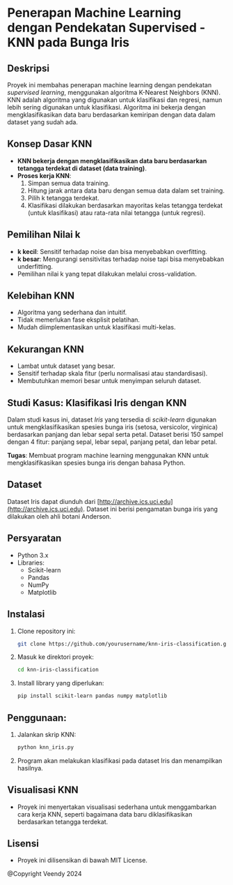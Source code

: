 # Penerapan Machine Learning dengan Pendekatan Supervised - KNN pada Bunga Iris

## Deskripsi

Proyek ini membahas penerapan machine learning dengan pendekatan _supervised learning_, menggunakan algoritma K-Nearest Neighbors (KNN). KNN adalah algoritma yang digunakan untuk klasifikasi dan regresi, namun lebih sering digunakan untuk klasifikasi. Algoritma ini bekerja dengan mengklasifikasikan data baru berdasarkan kemiripan dengan data dalam dataset yang sudah ada.

## Konsep Dasar KNN

- **KNN bekerja dengan mengklasifikasikan data baru berdasarkan tetangga terdekat di dataset (data training)**.
- **Proses kerja KNN**:
  1. Simpan semua data training.
  2. Hitung jarak antara data baru dengan semua data dalam set training.
  3. Pilih k tetangga terdekat.
  4. Klasifikasi dilakukan berdasarkan mayoritas kelas tetangga terdekat (untuk klasifikasi) atau rata-rata nilai tetangga (untuk regresi).

## Pemilihan Nilai k

- **k kecil**: Sensitif terhadap noise dan bisa menyebabkan overfitting.
- **k besar**: Mengurangi sensitivitas terhadap noise tapi bisa menyebabkan underfitting.
- Pemilihan nilai k yang tepat dilakukan melalui cross-validation.

## Kelebihan KNN

- Algoritma yang sederhana dan intuitif.
- Tidak memerlukan fase eksplisit pelatihan.
- Mudah diimplementasikan untuk klasifikasi multi-kelas.

## Kekurangan KNN

- Lambat untuk dataset yang besar.
- Sensitif terhadap skala fitur (perlu normalisasi atau standardisasi).
- Membutuhkan memori besar untuk menyimpan seluruh dataset.

## Studi Kasus: Klasifikasi Iris dengan KNN

Dalam studi kasus ini, dataset _Iris_ yang tersedia di _scikit-learn_ digunakan untuk mengklasifikasikan spesies bunga iris (setosa, versicolor, virginica) berdasarkan panjang dan lebar sepal serta petal. Dataset berisi 150 sampel dengan 4 fitur: panjang sepal, lebar sepal, panjang petal, dan lebar petal.

**Tugas**: Membuat program machine learning menggunakan KNN untuk mengklasifikasikan spesies bunga iris dengan bahasa Python.

## Dataset

Dataset Iris dapat diunduh dari [http://archive.ics.uci.edu](http://archive.ics.uci.edu). Dataset ini berisi pengamatan bunga iris yang dilakukan oleh ahli botani Anderson.

## Persyaratan

- Python 3.x
- Libraries:
  - Scikit-learn
  - Pandas
  - NumPy
  - Matplotlib

## Instalasi

1. Clone repository ini:
   ```bash
   git clone https://github.com/yourusername/knn-iris-classification.git
   ```
2. Masuk ke direktori proyek:
   ```bash
   cd knn-iris-classification
   ```
3. Install library yang diperlukan:
   ```bash
   pip install scikit-learn pandas numpy matplotlib
   ```

## Penggunaan:

1. Jalankan skrip KNN:
   ```bash
   python knn_iris.py
   ```
2. Program akan melakukan klasifikasi pada dataset Iris dan menampilkan hasilnya.

## Visualisasi KNN

- Proyek ini menyertakan visualisasi sederhana untuk menggambarkan cara kerja KNN, seperti bagaimana data baru diklasifikasikan berdasarkan tetangga terdekat.

## Lisensi

- Proyek ini dilisensikan di bawah MIT License.

@Copyright Veendy 2024
